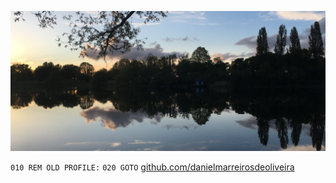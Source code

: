 ![front](front5.png)

`010 REM OLD PROFILE:`
`020 GOTO` [github.com/danielmarreirosdeoliveira](https://github.com/danielmarreirosdeoliveira) 
